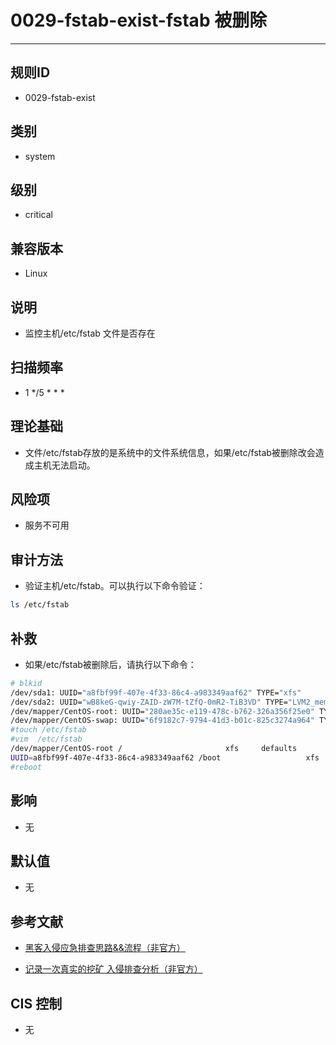 # 0029-fstab-exist-fstab 被删除
---

## 规则ID

- 0029-fstab-exist


## 类别

- system


## 级别

- critical


## 兼容版本


- Linux




## 说明


- 监控主机/etc/fstab 文件是否存在



## 扫描频率
- 1 */5 * * *

## 理论基础


- 文件/etc/fstab存放的是系统中的文件系统信息，如果/etc/fstab被删除改会造成主机无法启动。






## 风险项


- 服务不可用



## 审计方法
- 验证主机/etc/fstab。可以执行以下命令验证：

```bash
ls /etc/fstab
```



## 补救
- 如果/etc/fstab被删除后，请执行以下命令：
```bash
# blkid
/dev/sda1: UUID="a8fbf99f-407e-4f33-86c4-a983349aaf62" TYPE="xfs"
/dev/sda2: UUID="wB8keG-qwiy-ZAID-zW7M-tZfQ-0mR2-TiB3VD" TYPE="LVM2_member"
/dev/mapper/CentOS-root: UUID="280ae35c-e119-478c-b762-326a356f25e0" TYPE="xfs"
/dev/mapper/CentOS-swap: UUID="6f9182c7-9794-41d3-b01c-825c3274a964" TYPE="swap"
#touch /etc/fstab
#vim  /etc/fstab
/dev/mapper/CentOS-root /                       xfs     defaults        0 0
UUID=a8fbf99f-407e-4f33-86c4-a983349aaf62 /boot                   xfs     defaults        0 0
#reboot
 ```



## 影响


- 无




## 默认值


- 无




## 参考文献


- [黑客入侵应急排查思路&&流程（非官方）](https://www.sohu.com/a/236820450_99899618)



- [记录一次真实的挖矿 入侵排查分析（非官方）](https://www.cnblogs.com/zsl-find/articles/11688640.html)



## CIS 控制


- 无



